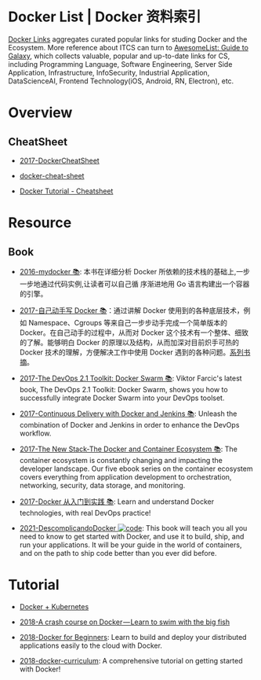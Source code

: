 # Docker List | Docker 资料索引

[Docker Links](./https://parg.co/o90) aggregates curated popular links for studing Docker and the Ecosystem. More reference about ITCS can turn to [AwesomeList: Guide to Galaxy](https://github.com/wx-chevalier/Awesome-Lists), which collects valuable, popular and up-to-date links for CS, including Programming Language, Software Engineering, Server Side Application, Infrastructure, InfoSecurity, Industrial Application, DataScienceAI, Frontend Technology(iOS, Android, RN, Electron), etc.

# Overview

## CheatSheet

- [2017-DockerCheatSheet](https://github.com/eon01/DockerCheatSheet)

- [docker-cheat-sheet](https://github.com/wsargent/docker-cheat-sheet#images)

- [Docker Tutorial - Cheatsheet](https://gist.github.com/botchagalupe/53695f50eebbd3eaa9aa)

# Resource

## Book

- [2016-mydocker 📚](https://github.com/xianlubird/mydocker): 本书在详细分析 Docker 所依赖的技术栈的基础上,一步一步地通过代码实例,让读者可以自己循 序渐进地用 Go 语言构建出一个容器的引擎。

- [2017-自己动手写 Docker 📚](http://www.phei.com.cn/module/goods/wssd_content.jsp?bookid=50014)：通过讲解 Docker 使用到的各种底层技术，例如 Namespace、Cgroups 等来自己一步步动手完成一个简单版本的 Docker。在自己动手的过程中，从而对 Docker 这个技术有一个整体、细致的了解。能够明白 Docker 的原理以及结构，从而加深对目前炽手可热的 Docker 技术的理解，方便解决工作中使用 Docker 遇到的各种问题。[系列书摘](https://yq.aliyun.com/articles/64928)。

- [2017-The DevOps 2.1 Toolkit: Docker Swarm 📚](https://parg.co/bjC): Viktor Farcic's latest book, The DevOps 2.1 Toolkit: Docker Swarm, shows you how to successfully integrate Docker Swarm into your DevOps toolset.

- [2017-Continuous Delivery with Docker and Jenkins 📚](https://parg.co/UrV): Unleash the combination of Docker and Jenkins in order to enhance the DevOps workflow.

- [2017-The New Stack-The Docker and Container Ecosystem 📚](https://thenewstack.io/ebooks/): The container ecosystem is constantly changing and impacting the developer landscape. Our five ebook series on the container ecosystem covers everything from application development to orchestration, networking, security, data storage, and monitoring.

- [2017-Docker 从入门到实践 📚](https://github.com/yeasy/docker_practice): Learn and understand Docker technologies, with real DevOps practice!

- [2021-DescomplicandoDocker ![code](https://shorturl.at/dlxyK)](https://github.com/badtuxx/DescomplicandoDocker): This book will teach you all you need to know to get started with Docker, and use it to build, ship, and run your applications. It will be your guide in the world of containers, and on the path to ship code better than you ever did before.

# Tutorial

- [Docker + Kubernetes](https://parg.co/UVt)

- [2018-A crash course on Docker — Learn to swim with the big fish](https://parg.co/UvP)

- [2018-Docker for Beginners](https://docker-curriculum.com/): Learn to build and deploy your distributed applications easily to the cloud with Docker.

- [2018-docker-curriculum](https://github.com/prakhar1989/docker-curriculum): A comprehensive tutorial on getting started with Docker!
